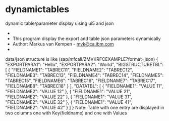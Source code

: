 dynamictables
=============

dynamic table/parameter display uising ui5 and json

 * 
* This program display the export and table json parameters dynamically
* Author: Markus van Kempen - mvk@ca.ibm.com
*
data/json structure is like (sap/mfcall/ZMVKRFCEXAMPLE?format=json)
{
    "EXPORTPARA1": "Hello",
    "EXPORTPARA2": "World",
    "BIGSTRUCTURETBL": [
        {
            "FIELDNAME1": "TABREC11",
            "FIELDNAME2": "TABREC12",
            "FIELDNAME3": "TABREC13",
            "FIELDNAME4": "TABREC14",
            "FIELDNAME5": "TABREC15",
            "FIELDNAME6": "TABREC16",
            "FIELDNAME7": "TABREC17",
            "FIELDNAME8": "TABREC18"
        }
    ],
    "DATATBL": [
        {
            "FIELDNAME1": "VALUE 11",
            "FIELDNAME2": "VALUE 12"
        },
        {
            "FIELDNAME1": "VALUE 21",
            "FIELDNAME2": "VALUE 22"
        },
        {
            "FIELDNAME1": "VALUE 31",
            "FIELDNAME2": "VALUE 32"
        },
        {
            "FIELDNAME1": "VALUE 41",
            "FIELDNAME2": "VALUE 42"
        }
    ]
}
 Note: Table with one entry are displayed in two columns one with Key(fieldname) and one with Values
